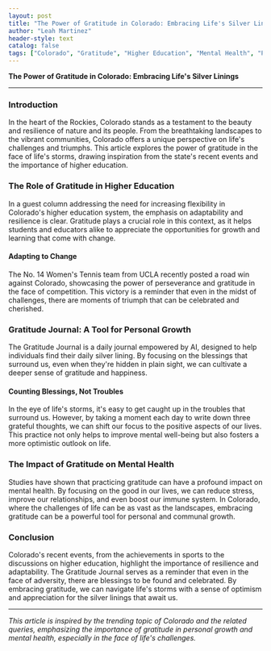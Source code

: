 ```yaml
---
layout: post
title: "The Power of Gratitude in Colorado: Embracing Life's Silver Linings"
author: "Leah Martinez"
header-style: text
catalog: false
tags: ["Colorado", "Gratitude", "Higher Education", "Mental Health", "Personal Growth", "Optimism"]
---
```


**The Power of Gratitude in Colorado: Embracing Life's Silver Linings**

---

### **Introduction**

In the heart of the Rockies, Colorado stands as a testament to the beauty and resilience of nature and its people. From the breathtaking landscapes to the vibrant communities, Colorado offers a unique perspective on life's challenges and triumphs. This article explores the power of gratitude in the face of life's storms, drawing inspiration from the state's recent events and the importance of higher education.

### **The Role of Gratitude in Higher Education**

In a guest column addressing the need for increasing flexibility in Colorado's higher education system, the emphasis on adaptability and resilience is clear. Gratitude plays a crucial role in this context, as it helps students and educators alike to appreciate the opportunities for growth and learning that come with change.

#### **Adapting to Change**

The No. 14 Women's Tennis team from UCLA recently posted a road win against Colorado, showcasing the power of perseverance and gratitude in the face of competition. This victory is a reminder that even in the midst of challenges, there are moments of triumph that can be celebrated and cherished.

### **Gratitude Journal: A Tool for Personal Growth**

The Gratitude Journal is a daily journal empowered by AI, designed to help individuals find their daily silver lining. By focusing on the blessings that surround us, even when they're hidden in plain sight, we can cultivate a deeper sense of gratitude and happiness.

#### **Counting Blessings, Not Troubles**

In the eye of life's storms, it's easy to get caught up in the troubles that surround us. However, by taking a moment each day to write down three grateful thoughts, we can shift our focus to the positive aspects of our lives. This practice not only helps to improve mental well-being but also fosters a more optimistic outlook on life.

### **The Impact of Gratitude on Mental Health**

Studies have shown that practicing gratitude can have a profound impact on mental health. By focusing on the good in our lives, we can reduce stress, improve our relationships, and even boost our immune system. In Colorado, where the challenges of life can be as vast as the landscapes, embracing gratitude can be a powerful tool for personal and communal growth.

### **Conclusion**

Colorado's recent events, from the achievements in sports to the discussions on higher education, highlight the importance of resilience and adaptability. The Gratitude Journal serves as a reminder that even in the face of adversity, there are blessings to be found and celebrated. By embracing gratitude, we can navigate life's storms with a sense of optimism and appreciation for the silver linings that await us.

---
*This article is inspired by the trending topic of Colorado and the related queries, emphasizing the importance of gratitude in personal growth and mental health, especially in the face of life's challenges.*